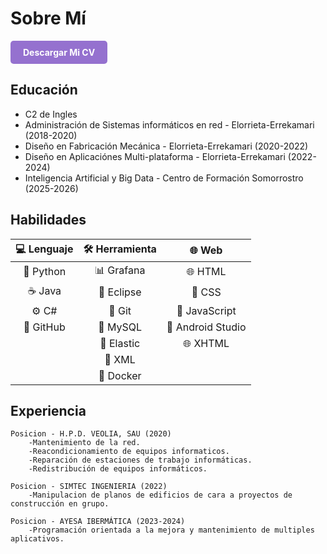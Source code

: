 # Sobre Mí
<a href="img/CV_Clemente_Rodriguez.pdf" download style="
  display: inline-block;
  padding: 10px 20px;
  background-color: #6d3abeb6;
  color: white;
  text-decoration: none;
  border-radius: 5px;
  font-weight: bold;
">
  Descargar Mi CV
</a>

## Educación 
- C2 de Ingles
- Administración de Sistemas informáticos en red - Elorrieta-Errekamari (2018-2020)
- Diseño en Fabricación Mecánica - Elorrieta-Errekamari (2020-2022)
- Diseño en Aplicaciónes Multi-plataforma - Elorrieta-Errekamari (2022-2024)
- Inteligencia Artificial y Big Data - Centro de Formación Somorrostro (2025-2026)

## Habilidades
| 💻 Lenguaje      | 🛠️ Herramienta     | 🌐 Web             |
|:----------------:|:-------------------:|:------------------:|
| 🐍 Python        | 📊 Grafana          | 🌐 HTML           |
| ☕ Java          | 🧠 Eclipse          | 🎨 CSS            |
| ⚙️ C#            | 🧰 Git              | 🧩 JavaScript     |
| 🐙 GitHub        | 🐬 MySQL            | 📱 Android Studio |
|                  | 🧠 Elastic          | 🌐 XHTML           |
|                  | 🧠 XML              |                    |
|                   |🧱 Docker           |                    |

## Experiencia
    Posicion - H.P.D. VEOLIA, SAU (2020)
        -Mantenimiento de la red.
        -Reacondicionamiento de equipos informaticos.
        -Reparación de estaciones de trabajo informáticas.
        -Redistribución de equipos informáticos.

    Posicion - SIMTEC INGENIERIA (2022)
        -Manipulacion de planos de edificios de cara a proyectos de construcción en grupo.

    Posicion - AYESA IBERMÁTICA (2023-2024)
        -Programación orientada a la mejora y mantenimiento de multiples aplicativos.